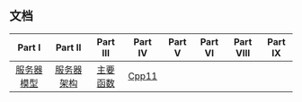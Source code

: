 ## 文档
| Part I | Part II | Part III | Part IV | Part V | Part VI | Part VIII | Part IX |
| :-: | :-: | :-: | :-: | :-: | :-: | :-: | :-: |
|[服务器模型](./Docs/ServerModel.md)|[服务器架构](./doc/ServerArch.md)|[主要函数](./doc/MainFuncs.md)|[Cpp11](./doc/Cpp11.md)
